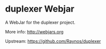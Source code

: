 duplexer Webjar
===============

A WebJar for the duplexer project.

More info: http://webjars.org

Upstream: https://github.com/Raynos/duplexer
